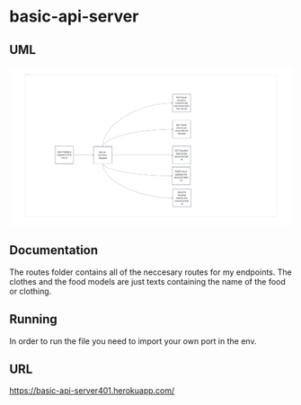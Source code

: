 # basic-api-server  

## UML  

![whiteboard](./imgs/Untitled(3).png)  

## Documentation  

The routes folder contains all of the neccesary routes for my endpoints. The clothes and the food models are just texts containing the name of the food or clothing.  

## Running  

In order to run the file you need to import your own port in the env.  

## URL  

https://basic-api-server401.herokuapp.com/